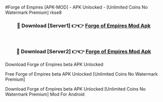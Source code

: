 #Forge of Empires [APK-MOD] - APK Unlocked - [Unlimited Coins No Watermark Premium] rkse8



<div align="center">

<h3>🔴 Download [Server1] 👉👉 <a href="https://momento.my/?title=Forge_of_Empires">Forge of Empires Mod Apk</a></h3><br>

<h3>🔴 Download [Server2] 👉👉 <a href="https://momento.my/?title=Forge_of_Empires">Forge of Empires Mod Apk</a></h3>
</div>



Download Forge of Empires beta APK Unlocked

Free Forge of Empires beta APK Unlocked [Unlimited Coins No Watermark Premium]

Download Forge of Empires beta APK Unlocked [Unlimited Coins No Watermark Premium] Mod For Android

